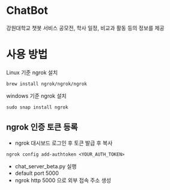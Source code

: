 # ChatBot
강원대학교 챗봇 서비스
공모전, 학사 일정, 비교과 활동 등의 정보를 제공

# 사용 방법
Linux 기준 ngrok 설치
```
brew install ngrok/ngrok/ngrok
```
windows 기준 ngrok 설치
```
sudo snap install ngrok
```
## ngrok 인증 토큰 등록

- ngrok 대시보드 로그인 후 토큰 발급 후 복사
```
ngrok config add-authtoken <YOUR_AUTH_TOKEN>
```
- chat_server_beta.py 실행
- default port 5000
- ngrok http 5000 으로 외부 접속 주소 생성

